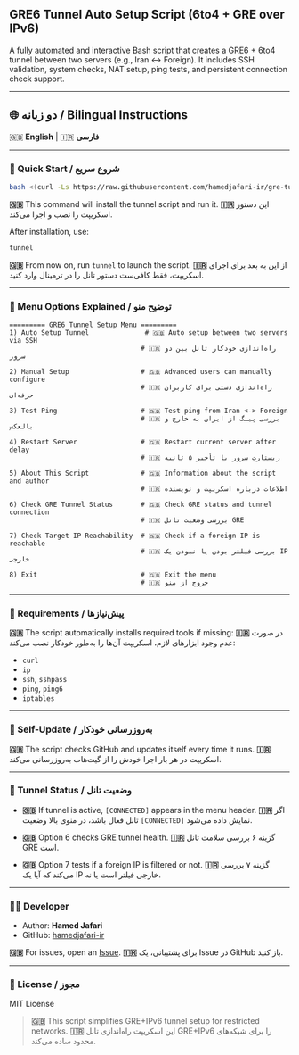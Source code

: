 ## GRE6 Tunnel Auto Setup Script (6to4 + GRE over IPv6)

A fully automated and interactive Bash script that creates a GRE6 + 6to4 tunnel between two servers (e.g., Iran <-> Foreign). It includes SSH validation, system checks, NAT setup, ping tests, and persistent connection check support.

---

## 🌐 دو زبانه / Bilingual Instructions

🇬🇧 **English** | 🇮🇷 **فارسی**

---

### 🚀 Quick Start / شروع سریع

```bash
bash <(curl -Ls https://raw.githubusercontent.com/hamedjafari-ir/gre-tunnel-setup/main/setup-tunnel.sh)
```

**🇬🇧** This command will install the tunnel script and run it.
**🇮🇷** این دستور اسکریپت را نصب و اجرا می‌کند.

After installation, use:

```bash
tunnel
```

**🇬🇧** From now on, run `tunnel` to launch the script.
**🇮🇷** از این به بعد برای اجرای اسکریپت، فقط کافی‌ست دستور تانل را در ترمینال وارد کنید.

---

### 📜 Menu Options Explained / توضیح منو

```
========= GRE6 Tunnel Setup Menu =========
1) Auto Setup Tunnel              # 🇬🇧 Auto setup between two servers via SSH
                                 # 🇮🇷 راه‌اندازی خودکار تانل بین دو سرور

2) Manual Setup                  # 🇬🇧 Advanced users can manually configure
                                 # 🇮🇷 راه‌اندازی دستی برای کاربران حرفه‌ای

3) Test Ping                     # 🇬🇧 Test ping from Iran <-> Foreign
                                 # 🇮🇷 بررسی پینگ از ایران به خارج و بالعکس

4) Restart Server                # 🇬🇧 Restart current server after delay
                                 # 🇮🇷 ریستارت سرور با تأخیر ۵ ثانیه

5) About This Script             # 🇬🇧 Information about the script and author
                                 # 🇮🇷 اطلاعات درباره اسکریپت و نویسنده

6) Check GRE Tunnel Status       # 🇬🇧 Check GRE status and tunnel connection
                                 # 🇮🇷 بررسی وضعیت تانل GRE

7) Check Target IP Reachability  # 🇬🇧 Check if a foreign IP is reachable
                                 # 🇮🇷 بررسی فیلتر بودن یا نبودن یک IP خارجی

8) Exit                          # 🇬🇧 Exit the menu
                                 # 🇮🇷 خروج از منو
```

---

### 🔧 Requirements / پیش‌نیازها

**🇬🇧** The script automatically installs required tools if missing:
**🇮🇷** در صورت عدم وجود ابزارهای لازم، اسکریپت آن‌ها را به‌طور خودکار نصب می‌کند:

* `curl`
* `ip`
* `ssh`, `sshpass`
* `ping`, `ping6`
* `iptables`

---

### 🔄 Self-Update / به‌روزرسانی خودکار

**🇬🇧** The script checks GitHub and updates itself every time it runs.
**🇮🇷** اسکریپت در هر بار اجرا خودش را از گیت‌هاب به‌روزرسانی می‌کند.

---

### 🧪 Tunnel Status / وضعیت تانل

* **🇬🇧** If tunnel is active, `[CONNECTED]` appears in the menu header.
  **🇮🇷** اگر تانل فعال باشد، در منوی بالا وضعیت `[CONNECTED]` نمایش داده می‌شود.

* **🇬🇧** Option 6 checks GRE tunnel health.
  **🇮🇷** گزینه ۶ بررسی سلامت تانل GRE است.

* **🇬🇧** Option 7 tests if a foreign IP is filtered or not.
  **🇮🇷** گزینه ۷ بررسی می‌کند که آیا یک IP خارجی فیلتر است یا نه.

---

### 👨‍💻 Developer

* Author: **Hamed Jafari**
* GitHub: [hamedjafari-ir](https://github.com/hamedjafari-ir)

**🇬🇧** For issues, open an [Issue](https://github.com/hamedjafari-ir/gre-tunnel-setup/issues).
**🇮🇷** برای پشتیبانی، یک Issue در GitHub باز کنید.

---

### 📜 License / مجوز

MIT License

> **🇬🇧** This script simplifies GRE+IPv6 tunnel setup for restricted networks.
> **🇮🇷** این اسکریپت راه‌اندازی تانل GRE+IPv6 را برای شبکه‌های محدود ساده می‌کند.
